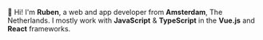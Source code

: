 👋 Hi! I'm <strong>Ruben</strong>, a web and app developer from <strong>Amsterdam</strong>, The Netherlands. I mostly work with <strong class="text-[#f7df1e]">JavaScript</strong> &amp; <strong class="text-[#007acc]">TypeScript</strong> in the <strong class="text-[#41b883]">Vue.js</strong> and <strong class="text-[#61dbfb]">React</strong> frameworks.
